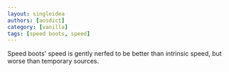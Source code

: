 ```yaml
---
layout: singleidea
authors: [aosdict]
category: [vanilla]
tags: [speed boots, speed]
---
```

Speed boots' speed is gently nerfed to be better than intrinsic speed, but worse than temporary sources.

